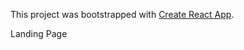 This project was bootstrapped with [Create React App](https://github.com/facebook/create-react-app).

Landing Page



